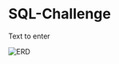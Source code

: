 # SQL-Challenge

Text to enter

![ERD](https://user-images.githubusercontent.com/57542250/84826461-d4214100-afd7-11ea-82d7-5597a34a5555.png)
